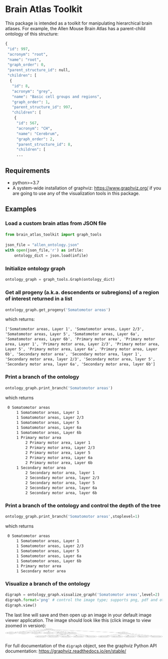 # Brain Atlas Toolkit

This package is intended as a toolkit for manipulating hierarchical brain atlases. For example, the Allen Mouse Brain Atlas has a parent-child ontology of this structure:

```python
{
 "id": 997,
 "acronym": "root",
 "name": "root",
 "graph_order": 0,
 "parent_structure_id": null,
 "children": [
  {
   "id": 8,
   "acronym": "grey",
   "name": "Basic cell groups and regions",
   "graph_order": 1,
   "parent_structure_id": 997,
   "children": [
    {
     "id": 567,
     "acronym": "CH",
     "name": "Cerebrum",
     "graph_order": 2,
     "parent_structure_id": 8,
     "children": [
     ...
```

## Requirements

- python>=3.7
- A system-wide installation of graphviz: https://www.graphviz.org/ if you are going to use any of the visualization tools in this package.

## Examples

### Load a custom brain atlas from JSON file
```python
from brain_atlas_toolkit import graph_tools

json_file = "allen_ontology.json"
with open(json_file,'r') as infile:
	ontology_dict = json.load(infile)
```

### Initialize ontology graph
```python
ontology_graph = graph_tools.Graph(ontology_dict)
```

### Get all progeny (a.k.a. descendents or subregions) of a region of interest returned in a list

```python
ontology_graph.get_progeny('Somatomotor areas')
```
which returns:
```
['Somatomotor areas, Layer 1', 'Somatomotor areas, Layer 2/3', 'Somatomotor areas, Layer 5', 'Somatomotor areas, Layer 6a', 'Somatomotor areas, Layer 6b', 'Primary motor area', 'Primary motor area, Layer 1', 'Primary motor area, Layer 2/3', 'Primary motor area, Layer 5', 'Primary motor area, Layer 6a', 'Primary motor area, Layer 6b', 'Secondary motor area', 'Secondary motor area, layer 1', 'Secondary motor area, layer 2/3', 'Secondary motor area, layer 5', 'Secondary motor area, layer 6a', 'Secondary motor area, layer 6b']
```

### Print a branch of the ontology 

```python
ontology_graph.print_branch('Somatomotor areas')
```
which returns
```
 0 Somatomotor areas
	 1 Somatomotor areas, Layer 1
	 1 Somatomotor areas, Layer 2/3
	 1 Somatomotor areas, Layer 5
	 1 Somatomotor areas, Layer 6a
	 1 Somatomotor areas, Layer 6b
	 1 Primary motor area
		 2 Primary motor area, Layer 1
		 2 Primary motor area, Layer 2/3
		 2 Primary motor area, Layer 5
		 2 Primary motor area, Layer 6a
		 2 Primary motor area, Layer 6b
	 1 Secondary motor area
		 2 Secondary motor area, layer 1
		 2 Secondary motor area, layer 2/3
		 2 Secondary motor area, layer 5
		 2 Secondary motor area, layer 6a
		 2 Secondary motor area, layer 6b
```

### Print a branch of the ontology and control the depth of the tree
```python
ontology_graph.print_branch('Somatomotor areas',stoplevel=1)
```
which returns
```
 0 Somatomotor areas
	 1 Somatomotor areas, Layer 1
	 1 Somatomotor areas, Layer 2/3
	 1 Somatomotor areas, Layer 5
	 1 Somatomotor areas, Layer 6a
	 1 Somatomotor areas, Layer 6b
	 1 Primary motor area
	 1 Secondary motor area
```

### Visualize a branch of the ontology
```python
digraph = ontology_graph.visualize_graph('Somatomotor areas',level=2)
digraph.format='png' # control the image type; supports png, pdf and other formats
digraph.view()
```
The last line will save and then open up an image in your default image viewer application. The image should look like this (click image to view zoomed in version):
<img src="src/static/Digraph.gv.png" alt="Image missing">

For full documentation of the `digraph` object, see the graphviz Python API documentation: https://graphviz.readthedocs.io/en/stable/
